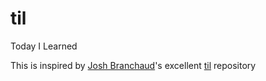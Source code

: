 # til
Today I Learned

This is inspired by [Josh Branchaud](https://twitter.com/jbrancha)'s excellent [til](https://github.com/jbranchaud/til) repository